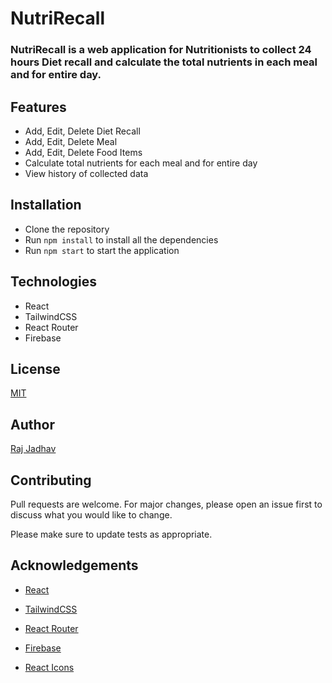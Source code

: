 # NutriRecall

### NutriRecall is a web application for Nutritionists to collect 24 hours Diet recall and calculate the total nutrients in each meal and for entire day.

## Features

- Add, Edit, Delete Diet Recall
- Add, Edit, Delete Meal
- Add, Edit, Delete Food Items
- Calculate total nutrients for each meal and for entire day
- View history of collected data

## Installation

- Clone the repository
- Run `npm install` to install all the dependencies
- Run `npm start` to start the application

## Technologies

- React
- TailwindCSS
- React Router
- Firebase

## License

[MIT](./LISCENSE)

## Author

[Raj Jadhav](https://FrozenSamurai.github.io)

## Contributing

Pull requests are welcome. For major changes, please open an issue first to discuss what you would like to change.

Please make sure to update tests as appropriate.

## Acknowledgements

- [React](https://reactjs.org/)

- [TailwindCSS](https://tailwindcss.com/)

- [React Router](https://reactrouter.com/)

- [Firebase](https://firebase.google.com/)

- [React Icons](https://react-icons.github.io/react-icons/)
